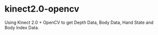 # kinect2.0-opencv
Using Kinect 2.0 + OpenCV to get Depth Data, Body Data, Hand State and Body Index Data.
